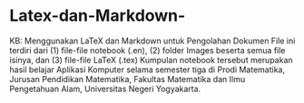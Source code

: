 # Latex-dan-Markdown-
KB: Menggunakan LaTeX dan Markdown untuk Pengolahan Dokumen
File ini terdiri dari (1) file-file notebook (.en), (2) folder Images beserta semua file isinya, 
dan (3) file-file LaTeX (.tex)
Kumpulan notebook tersebut merupakan hasil belajar Aplikasi Komputer
selama semester tiga di Prodi Matematika, Jurusan Pendidikan Matematika,
Fakultas Matematika dan Ilmu Pengetahuan Alam, 
Universitas Negeri Yogyakarta. 
